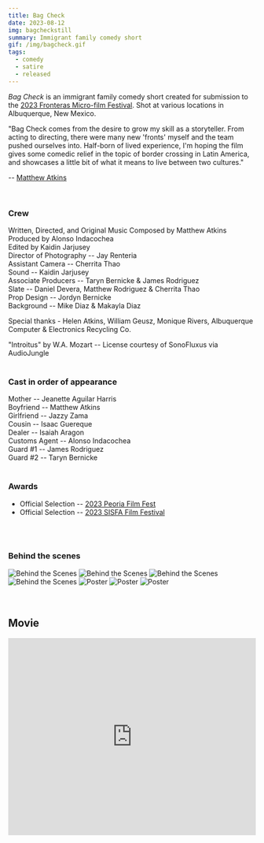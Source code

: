 ```yaml
---
title: Bag Check
date: 2023-08-12
img: bagcheckstill
summary: Immigrant family comedy short
gif: /img/bagcheck.gif
tags:
  - comedy
  - satire
  - released
---
```


_Bag Check_ is an immigrant family comedy short created for submission to the [2023 Fronteras Micro-film Festival](https://fronterasmicrofilm.com). Shot at various locations in Albuquerque, New Mexico.

"Bag Check comes from the desire to grow my skill as a storyteller. From acting to directing, there were many new 'fronts' myself and the team pushed ourselves into. Half-born of lived experience, I'm hoping the film gives some comedic relief in the topic of border crossing in Latin America, and showcases a little bit of what it means to live between two cultures."

-- [Matthew Atkins](https://www.instagram.com/matkinz/)

</br>

### Crew

Written, Directed, and Original Music Composed by Matthew Atkins</br>
Produced by Alonso Indacochea</br>
Edited by Kaidin Jarjusey</br>
Director of Photography -- Jay Renteria</br>
Assistant Camera -- Cherrita Thao</br>
Sound -- Kaidin Jarjusey</br>
Associate Producers -- Taryn Bernicke & James Rodriguez</br>
Slate -- Daniel Devera, Matthew Rodriguez & Cherrita Thao</br>
Prop Design -- Jordyn Bernicke</br>
Background -- Mike Diaz & Makayla Diaz

Special thanks - Helen Atkins, William Geusz, Monique Rivers, Albuquerque Computer & Electronics Recycling Co.

"Introitus" by W.A. Mozart -- License courtesy of SonoFluxus via AudioJungle
</br>
</br>

### Cast in order of appearance

Mother -- Jeanette Aguilar Harris</br>
Boyfriend -- Matthew Atkins</br>
Girlfriend -- Jazzy Zama</br>
Cousin -- Isaac Guereque</br>
Dealer -- Isaiah Aragon</br>
Customs Agent -- Alonso Indacochea</br>
Guard #1 -- James Rodriguez</br>
Guard #2 -- Taryn Bernicke
</br>
</br>

### Awards

* Official Selection -- [2023 Peoria Film Fest](https://www.peoriafilmfest.com/schedule)
* Official Selection -- [2023 SISFA Film Festival](https://www.sisfafest.com/)
</br>
</br>

### Behind the scenes

<div class="row g-2">
  <div class="col-lg-6 col-md-12 mb-6 mb-lg-0">
    <img src="/img/bag_check/behind_the_scenes_1.jpg" class="w-100 shadow-1-strong rounded mb-2" alt="Behind the Scenes">
    <img src="/img/bag_check/behind_the_scenes_5.jpg" class="w-100 shadow-1-strong rounded mb-2" alt="Behind the Scenes">
    <img src="/img/bag_check/behind_the_scenes_3.jpg" class="w-100 shadow-1-strong rounded mb-2" alt="Behind the Scenes">
  </div>
  <div class="col-lg-6 mb-6 mb-lg-0">
    <img src="/img/bag_check/behind_the_scenes_2.jpg" class="w-100 shadow-1-strong rounded mb-2" alt="Behind the Scenes">
    <img src="/img/bag_check/behind_the_scenes_4.jpg" class="w-100 shadow-1-strong rounded mb-2" alt="Poster">
    <img src="/img/bag_check/behind_the_scenes_6.jpg" class="w-100 shadow-1-strong rounded mb-2" alt="Poster">
    <img src="/img/bag_check/behind_the_scenes_7.jpg" class="w-100 shadow-1-strong rounded mb-2" alt="Poster">
  </div>
</div>
<br><br>

## Movie

<center><iframe width="100%" height="400vh" src="https://www.youtube.com/embed/xYigF-7vbPI" title="YouTube video player" frameborder="0" allow="accelerometer; autoplay; clipboard-write; encrypted-media; gyroscope; picture-in-picture" allowfullscreen></iframe></center>
